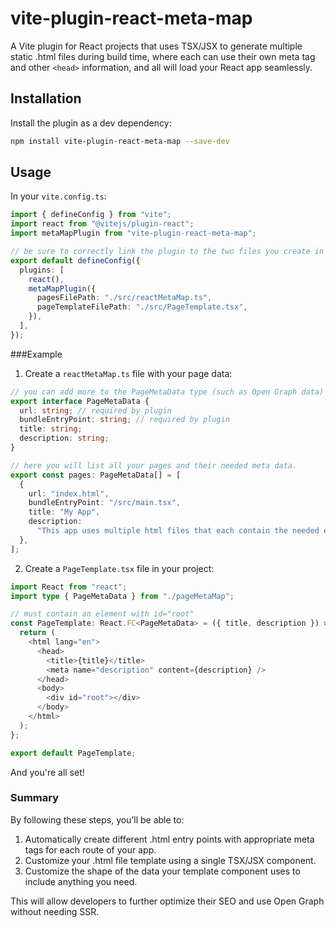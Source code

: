 # vite-plugin-react-meta-map

A Vite plugin for React projects that uses TSX/JSX to generate multiple static .html files during build time, where each can use their own meta tag and other `<head>` information, and all will load your React app seamlessly.

## Installation

Install the plugin as a dev dependency:

```bash
npm install vite-plugin-react-meta-map --save-dev
```

## Usage

In your `vite.config.ts`:

```typescript
import { defineConfig } from "vite";
import react from "@vitejs/plugin-react";
import metaMapPlugin from "vite-plugin-react-meta-map";

// be sure to correctly link the plugin to the two files you create in the example below
export default defineConfig({
  plugins: [
    react(),
    metaMapPlugin({
      pagesFilePath: "./src/reactMetaMap.ts",
      pageTemplateFilePath: "./src/PageTemplate.tsx",
    }),
  ],
});
```

###Example

1. Create a `reactMetaMap.ts` file with your page data:

```typescript
// you can add more to the PageMetaData type (such as Open Graph data) to be consumed by your PageTemplate component
export interface PageMetaData {
  url: string; // required by plugin
  bundleEntryPoint: string; // required by plugin
  title: string;
  description: string;
}

// here you will list all your pages and their needed meta data.
export const pages: PageMetaData[] = [
  {
    url: "index.html",
    bundleEntryPoint: "/src/main.tsx",
    title: "My App",
    description:
      "This app uses multiple html files that each contain the needed entry point(s) for my React app.",
  },
];
```

2. Create a `PageTemplate.tsx` file in your project:

```typescript
import React from "react";
import type { PageMetaData } from "./pageMetaMap";

// must contain an element with id="root"
const PageTemplate: React.FC<PageMetaData> = ({ title, description }) => {
  return (
    <html lang="en">
      <head>
        <title>{title}</title>
        <meta name="description" content={description} />
      </head>
      <body>
        <div id="root"></div>
      </body>
    </html>
  );
};

export default PageTemplate;
```

And you're all set!

### Summary

By following these steps, you’ll be able to:

1. Automatically create different .html entry points with appropriate meta tags for each route of your app.
2. Customize your .html file template using a single TSX/JSX component.
3. Customize the shape of the data your template component uses to include anything you need.

This will allow developers to further optimize their SEO and use Open Graph without needing SSR.
